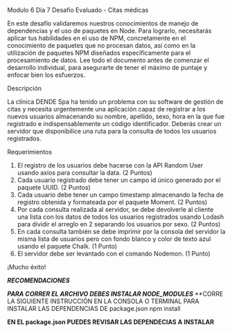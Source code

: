 Modulo 6 Dia 7 Desafío Evaluado - Citas médicas

En este desafío validaremos nuestros conocimientos de manejo de dependencias y el uso de paquetes en Node. Para lograrlo, necesitarás aplicar tus habilidades en el uso de NPM, concretamente en el conocimiento de paquetes que no procesan datos, así como en la utilización de paquetes NPM diseñados específicamente para el procesamiento de datos.
Lee todo el documento antes de comenzar el desarrollo individual, para asegurarte de tener el máximo de puntaje y enfocar bien los esfuerzos.

Descripción

La clínica DENDE Spa ha tenido un problema con su software de gestión de citas y necesita urgentemente una aplicación capaz de registrar a los nuevos usuarios almacenando su nombre, apellido, sexo, hora en la que fue registrado e indispensablemente un código identificador.
Deberás crear un servidor que disponibilice una ruta para la consulta de todos los usuarios registrados.

Requerimientos

1. El registro de los usuarios debe hacerse con la API Random User usando axios para consultar la data. (2 Puntos)
2. Cada usuario registrado debe tener un campo id único generado por el paquete UUID. (2 Puntos)
3. Cada usuario debe tener un campo timestamp almacenando la fecha de registro obtenida y formateada por el paquete Moment. (2 Puntos)
4. Por cada consulta realizada al servidor, se debe devolverle al cliente una lista con los datos de todos los usuarios registrados usando Lodash para dividir el arreglo en 2 separando los usuarios por sexo. (2 Puntos)
5. En cada consulta también se debe imprimir por la consola del servidor la misma lista de usuarios pero con fondo blanco y color de texto azul usando el paquete Chalk. (1 Punto)
6. El servidor debe ser levantado con el comando Nodemon. (1 Punto)

¡Mucho éxito! 

***RECOMENDACIONES***

***PARA CORRER EL ARCHIVO DEBES INSTALAR NODE_MODULES***
**CORRE LA SIGUIENTE INSTRUCCIÓN EN LA CONSOLA O TERMINAL PARA INSTALAR LAS DEPENDENCIAS DE package.json
npm install

**EN EL package.json PUEDES REVISAR LAS DEPENDECIAS A INSTALAR**

